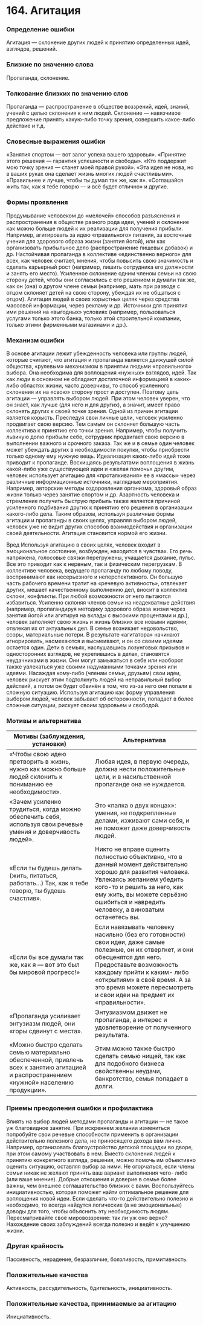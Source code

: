 # 164. Агитация

### Определение ошибки
Агитация — склонение других людей к принятию определенных идей, взглядов, решений.

### Близкие по значению слова
Пропаганда, склонение.

### Толкование близких по значению слов
Пропаганда — распространение в обществе воззрений, идей, знаний, учений с целью склонения к ним людей.
Склонение — навязчивое предложение принять какую-либо точку зрения, совершить какое-либо действие и т.д.

### Словесные выражения ошибки
«Занятия спортом — вот залог успеха вашего здоровья».
«Принятие этого решения — гарантия успешности и свободы».
«Кто поддержит мою точку зрения — станет моей правой рукой».
«Эта идея не нова, но в ваших руках она сделает жизнь многих людей счастливыми».
«Правильнее и лучше, чтобы ты думал так же, как я».
«Соглашайся жить так, как я тебе говорю — и всё будет отлично» и другие.

### Формы проявления
Продумывание человеком до «мелочей» способов разъяснения и распространения в обществе разного рода идеи, учений и склонение как можно больше людей к их реализации для получения прибыли. Например, агитировать за идею «правильного» питания, за восточные учения для здорового образа жизни (занятия йогой), или как организовать прибыльное дело (распространение пищевых добавок) и др.
Настойчивая пропаганда в коллективе «единственно верного» для всех, как человек считает, мнения, чтобы повысить свою значимость и сделать карьерный рост (например, лишить сотрудника его должности и занять его место).
Усиленное склонение одним членом семьи на свою сторону детей, чтобы они согласились с его решением и думали так же, как он (она) о другом члене семьи (например, мать при разводе с отцом склоняет детей на свою сторону, убеждая их не общаться с отцом).
Агитация людей в своих корыстных целях через средства массовой информации, через рекламу и др. Источники для принятия ими решений на «выгодных» условиях (например, пользоваться услугами только этого банка, только этой строительной компании, только этими фирменными магазинами и др.).

### Механизм ошибки
В основе агитации лежит убежденность человека или группы людей, которые считают, что агитация и пропаганда является движущей силой общества, «рулевым» механизмом в принятии людьми «правильного» выбора. Она необходима для воплощения «нужных» взглядов, идей. Так как люди в основном не обладают достаточной информацией в каких-либо областях жизни, часто доверчивы, то способ усиленного склонения их на «свою» сторону прост и доступен. Поэтому цель агитации — управлять выбором людей. При этом человек уверен, что он знает, как лучше (для него и для других), а значит, имеет право склонять других к своей точке зрения.
Одной из причин агитации является корысть. Преследуя свои личные цели, человек усиленно продвигает свою версию. Тем самым он склоняет большую часть коллектива к принятию его точки зрения. Например, чтобы получить львиную долю прибыли себе, сотрудник продвигает свою версию в выполнении важного и срочного заказа. Так же и в семье один человек может убеждать других в необходимости покупки, чтобы приобрести только одному ему нужную вещь.
Идеализация каких-либо идей тоже приводит к пропаганде. Восхищаясь результатами воплощения в жизнь какой-либо уже существующей идеи и «желая помочь» другим, человек использует агитацию для «проталкивания» ее в «массы» через различные информационные источники, наглядные мероприятия. Например, авторские методы оздоровления организма, здоровый образ жизни только через занятие спортом и др.
Азартность человека и стремление получить быструю прибыль также является причиной усиленного подбивания других к принятию его решения в организации какого-либо дела.
Таким образом, используя различные формы агитации и пропаганды в своих целях, управляя выбором людей, человек уже не видит других способов взаимодействия и организации своей деятельности. Агитация становится нормой его жизни.

Вред
Используя агитацию в своих целях, человек входит в эмоциональное состояние, возбужден, находится в чувствах. Его речь напряжена, голосовые связки перегружены, учащается дыхание, пульс. Все это приводит как к нервным, так и физическим перегрузкам.
В коллективе человека, ведущего пропаганду по любому поводу, воспринимают как несерьезного и неперспективного. Он большую часть рабочего времени тратит на «речевую активность», отвлекает других, мешает качественному выполнению дел, вносит в коллектив склоки, конфликты. При любой возможности от него пытаются избавиться.
Усиленно склоняя членов семьи на неадекватные действия (например, пропагандируя методику здорового образа жизни через занятия йогой или агитируя на вклады с высокими процентами и др.), человек заполняет свою жизнь и жизнь близких все новыми идеями, отвлекая их от актуальных дел. В семье возникает недовольство, ссоры, материальные потери. В результате «агитатора» начинают игнорировать, насмехаются и высмеивают, и он со своими идеями остается один.
Дети в семьях, наслушавшись лозунговых призывов и односторонних взглядов, не укрепившись в делах, становятся неудачниками в жизни. Они могут замыкаться в себе или наоборот также увлекаться уже своими надуманными точками зрения или идеями.
Насаждая кому-либо (членам семьи, друзьям) свои идеи, человек рискует этим подтолкнуть людей на неправильный выбор действий, а потом он будет обвинён в том, что из-за него они попали в сложную ситуацию.
Используя агитацию как форму управления выбором людей, человек забывает об осторожности, попадает в более сложные ситуации, рискует своим здоровьем и свободой.

### Мотивы и альтернатива
Мотивы (заблуждения, установки) | Альтернатива
---|---
«Чтобы свою идею претворить в жизнь, нужно как можно больше людей склонить к пониманию ее необходимости».	|Любая идея, в первую очередь, должна нести положительные цели, и в насильственной пропаганде она не нуждается.
«Зачем усиленно трудиться, когда можно обеспечить себя, используя свои речевые умения и доверчивость людей».	|Это «палка о двух концах»: умения, не подкрепленные делами, изживают сами себя, и не поможет даже доверчивость людей.
«Если ты будешь делать (жить, питаться, работать...) Так, как я тебе говорю, ты будешь счастлив».	|Никто не вправе оценить полностью объективно, что в данный момент действительно хорошо для развития человека. Увлекаясь желанием убедить кого-то и решить за него, как ему жить, вы можете серьёзно ошибиться и навредить человеку, а виноватым останетесь вы.
«Если бы все думали так же, как я — вот это был бы мировой прогресс!»	|Если навязывать человеку насильно (без его готовности) свои идеи, даже самые полезные, он их отвергнет, и они обесценятся для него. Предоставьте возможность каждому прийти к каким- либо «открытиям» в своё время. А за это время можете пересмотреть и свои идеи на предмет их «правильности».
«Пропаганда усиливает энтузиазм людей, они «горы сдвинут с места».	|Энтузиазмом движет не пропаганда, а интерес и удовлетворение от полученного результата.
«Можно быстро сделать семью материально обеспеченной, привлечь всех к занятию агитацией и распространением «нужной» населению продукции».	| Этим можно также быстро сделать семью нищей, так как для подобного бизнеса свойственны неудачи, банкротство, семья попадает в долги.

### Приемы преодоления ошибки и профилактика
Влиять на выбор людей методами пропаганды и агитации — не такое уж благовидное занятие.
При искреннем желании измениться попробуйте свои речевые способности применить в организации действительно полезного дела, не приносящего дохода вам лично. Например, организовать благоустройство детской площадки во дворе, при этом самому участвовать в нем.
Вместо склонения людей к принятию конкретного взгляда, решения, можно помочь им объективно оценить ситуацию, оставляя выбор за ними.
Не огорчаться, если члены семьи никак не желают принять ваш вариант выполнения чего- либо (или ваше мнение). Добрые отношения и доверие в семье более важны, чем внешнее соглашательство близких с вами.
Воспользуйтесь инициативностью, которая поможет найти оптимальное решение для воплощения новой идеи.
Если сделать что-то действительно полезно и необходимо, то всегда найдутся логические (а не эмоциональные) доводы для того, чтобы объяснить эту необходимость людям.
Пересматривайте своё мировоззрение: так ли уж оно верно? Нахождение своих заблуждений всегда полезно и ведёт к улучшению жизни.

### Другая крайность 
Пассивность, нерадение, безразличие, боязливость, примитивность.

### Положительные качества 
Активность, рассудительность, бдительность, инициативность.

### Положительные качества, принимаемые за агитацию
Инициативность. 